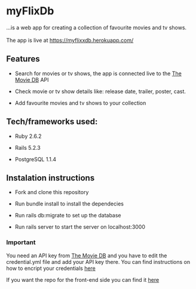 # myFlixDb

...is a web app for creating a collection of favourite movies and tv shows.<br><br>
The app is live at https://myflixxdb.herokuapp.com/

## Features

* Search for movies or tv shows, the app is connected live to the [The Movie DB](https://www.themoviedb.org/) API

* Check movie or tv show details like: release date, trailer, poster, cast.

* Add favourite movies and tv shows to your collection

## Tech/frameworks used:

* Ruby 2.6.2

* Rails 5.2.3

* PostgreSQL 1.1.4

## Instalation instructions

* Fork and clone this repository

* Run bundle install to install the dependecies

* Run rails db:migrate to set up the database

* Run rails server to start the server on localhost:3000

### Important

You need an API key from [The Movie DB](https://www.themoviedb.org/) and you have to edit the credential.yml file and add your API key there. You can find instructions on how to encript your credentials [here](https://gist.github.com/db0sch/19c321cbc727917bc0e12849a7565af9)

If you want the repo for the front-end side you can find it [here](https://github.com/manuickx/my-flix-client-v2)
